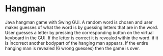 Hangman
=======

Java hangman game with Swing GUI.
A random word is chosen and user makes guesses of what the word is by guessing letters that are in the word. User guesses a letter by pressing the corresponding button on the virtual keyboard in the GUI. If the letter is correct it is revealed within the word. if it is incorrect another bodypart of the hanging man appears. If the entire hanging man is revealed (6 wrong guesses) then the game is over. 
